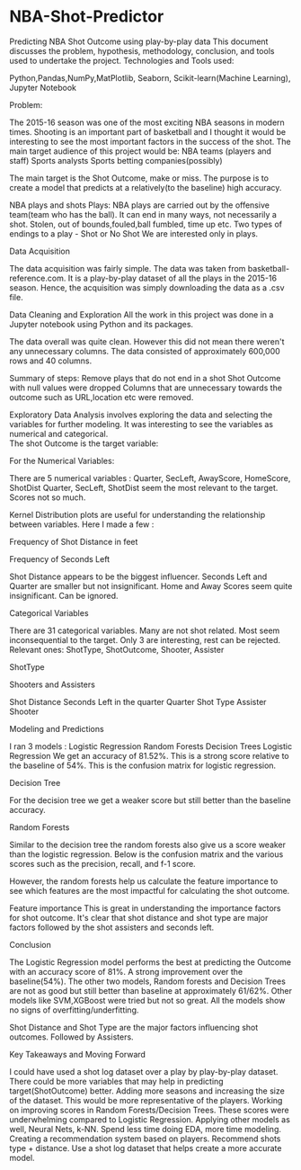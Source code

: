 # NBA-Shot-Predictor
Predicting NBA Shot Outcome using play-by-play data
This document discusses the problem, hypothesis, methodology, conclusion, and tools used to undertake the project.
Technologies and Tools used:

Python,Pandas,NumPy,MatPlotlib, Seaborn, Scikit-learn(Machine Learning), Jupyter Notebook

Problem:

The 2015-16 season was one of the most exciting NBA seasons in modern times. Shooting is an important part of basketball and I thought it would be interesting to see the most important factors in the success of the shot. 
The main target audience of this project would be:
NBA teams (players and staff)
Sports analysts 
Sports betting companies(possibly)

The main target is the Shot Outcome, make or miss. The purpose is to create a model that predicts at a relatively(to the baseline) high accuracy.

NBA plays and shots
Plays: NBA plays are carried out by the offensive team(team who has the ball). It can end in many ways, not necessarily a shot. Stolen, out of bounds,fouled,ball fumbled, time up etc.
Two types of endings to a play - Shot or No Shot
We are interested only in plays. 

Data Acquisition 

The data acquisition was fairly simple. The data was taken from basketball-reference.com. It is a play-by-play dataset of all the plays in the 2015-16 season. 
Hence, the acquisition was simply downloading the data as a .csv file.

Data Cleaning and Exploration 
All the work in this project was done in a Jupyter notebook using Python and its packages. 


The data overall was quite clean. However this did not mean there weren't any  unnecessary columns. The data consisted of approximately 600,000 rows and 40 columns. 

Summary of steps: 
Remove plays that do not end in a shot 
Shot Outcome with null values were dropped 
Columns that are unnecessary towards the outcome such as URL,location etc were removed. 

Exploratory Data Analysis involves exploring the data and selecting the variables for further modeling. It was interesting to see the variables as numerical and categorical.     
The shot Outcome is the target variable: 



















For the Numerical Variables: 

There are 5 numerical variables : Quarter, SecLeft, AwayScore, HomeScore, ShotDist
Quarter, SecLeft, ShotDist seem the most relevant to the target. Scores not so much.


















Kernel Distribution plots are useful for understanding the relationship between variables. 
Here I made a few :



Frequency of Shot Distance in feet










Frequency of Seconds Left







Shot Distance appears to be the biggest influencer.
Seconds Left and Quarter are smaller but not insignificant. 
Home and Away Scores seem quite insignificant. Can be ignored. 


Categorical Variables 


There are 31 categorical variables. Many are not shot related. Most seem inconsequential to the target. Only 3 are interesting, rest can be rejected. 
Relevant ones: ShotType, ShotOutcome, Shooter, Assister 










ShotType












Shooters and Assisters






Shot Distance 
Seconds Left in the quarter 
Quarter
Shot Type
Assister 
Shooter




Modeling and Predictions  

I ran 3 models :
Logistic Regression 
Random Forests 
Decision Trees
Logistic Regression 
We get an accuracy of 81.52%. This is a strong score relative to the baseline of 54%.
This is the confusion matrix for logistic regression.





Decision Tree

For the decision tree we get a weaker score but still better than the baseline accuracy. 





Random Forests 

Similar to the decision tree the random forests also give us a score weaker than the logistic regression. 
Below is the confusion matrix and the various scores such as the precision, recall, and f-1 score. 










However, the random forests help us calculate the feature importance to see which features are the most impactful for calculating the shot outcome. 

















Feature importance 
This is great in understanding the importance factors for shot outcome. It's clear that shot distance and shot type are major factors followed by the shot assisters and seconds left. 




Conclusion 

The Logistic Regression model performs the best at predicting the Outcome with an accuracy score of 81%. A strong improvement over the baseline(54%). 
The other two models, Random forests and Decision Trees are not as good but still better than baseline at approximately 61/62%.
Other models like SVM,XGBoost were tried but not so great. 
All the models show no signs of overfitting/underfitting. 

Shot Distance and Shot Type are the major factors influencing shot outcomes.
Followed by Assisters.  















Key Takeaways and Moving Forward

I could have used a shot log dataset over a play by play-by-play dataset. There could be more variables that may help in predicting target(ShotOutcome) better.
Adding more seasons and increasing the size of the dataset. This would be more representative of the players. 
Working on improving scores in Random Forests/Decision Trees. These scores were underwhelming compared to Logistic Regression. 
Applying other models as well, Neural Nets, k-NN.
Spend less time doing EDA, more time modeling. 
Creating a recommendation system based on players. Recommend shots type + distance.
Use a shot log dataset that helps create a more accurate model. 

